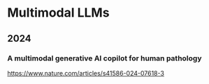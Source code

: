 # Multimodal LLMs

## 2024

### A multimodal generative AI copilot for human pathology

https://www.nature.com/articles/s41586-024-07618-3

